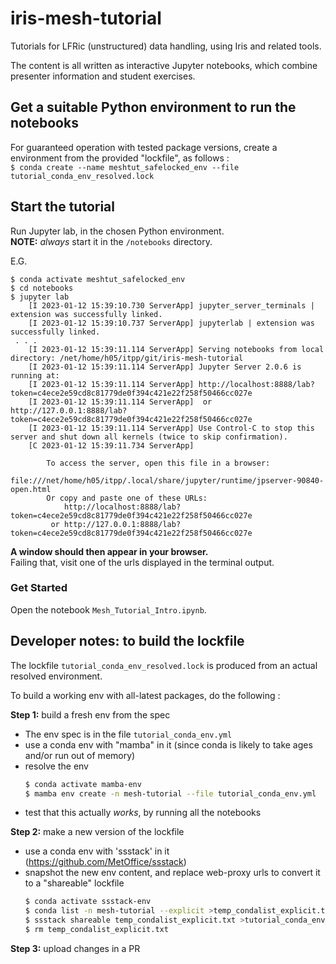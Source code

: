 # iris-mesh-tutorial

Tutorials for LFRic (unstructured) data handling, using Iris and related tools.  

The content is all written as interactive Jupyter notebooks, 
which combine presenter information and student exercises.

## Get a suitable Python environment to run the notebooks

For guaranteed operation with tested package versions, create a environment from the provided "lockfile", as follows :  
`$ conda create --name meshtut_safelocked_env --file tutorial_conda_env_resolved.lock` 


## Start the tutorial
Run Jupyter lab, in the chosen Python environment.  
**NOTE:** _always_ start it in the `/notebooks` directory.

E.G.  
```
$ conda activate meshtut_safelocked_env
$ cd notebooks
$ jupyter lab
    [I 2023-01-12 15:39:10.730 ServerApp] jupyter_server_terminals | extension was successfully linked.
    [I 2023-01-12 15:39:10.737 ServerApp] jupyterlab | extension was successfully linked.
 . . .
    [I 2023-01-12 15:39:11.114 ServerApp] Serving notebooks from local directory: /net/home/h05/itpp/git/iris-mesh-tutorial
    [I 2023-01-12 15:39:11.114 ServerApp] Jupyter Server 2.0.6 is running at:
    [I 2023-01-12 15:39:11.114 ServerApp] http://localhost:8888/lab?token=c4ece2e59cd8c81779de0f394c421e22f258f50466cc027e
    [I 2023-01-12 15:39:11.114 ServerApp]  or http://127.0.0.1:8888/lab?token=c4ece2e59cd8c81779de0f394c421e22f258f50466cc027e
    [I 2023-01-12 15:39:11.114 ServerApp] Use Control-C to stop this server and shut down all kernels (twice to skip confirmation).
    [C 2023-01-12 15:39:11.734 ServerApp] 
        
        To access the server, open this file in a browser:
            file:///net/home/h05/itpp/.local/share/jupyter/runtime/jpserver-90840-open.html
        Or copy and paste one of these URLs:
            http://localhost:8888/lab?token=c4ece2e59cd8c81779de0f394c421e22f258f50466cc027e
         or http://127.0.0.1:8888/lab?token=c4ece2e59cd8c81779de0f394c421e22f258f50466cc027e
```
**A window should then appear in your browser.**  
Failing that, visit one of the urls displayed in the terminal output.

### Get Started
Open the notebook `Mesh_Tutorial_Intro.ipynb`.


## Developer notes: to build the lockfile
The lockfile `tutorial_conda_env_resolved.lock` is produced from an actual resolved environment.

To build a working env with all-latest packages, do the following : 

**Step 1:** build a fresh env from the spec

  * The env spec is in the file `tutorial_conda_env.yml`
  * use a conda env with "mamba" in it (since conda is likely to take ages and/or run out of memory)
  * resolve the env
    ```bash
    $ conda activate mamba-env
    $ mamba env create -n mesh-tutorial --file tutorial_conda_env.yml
    ```
  * test that this actually _works_, by running all the notebooks


**Step 2:** make a new version of the lockfile

  * use a conda env with 'ssstack' in it (https://github.com/MetOffice/ssstack)
  * snapshot the new env content, and replace web-proxy urls to convert it to a "shareable" lockfile  
    ```bash
    $ conda activate ssstack-env
    $ conda list -n mesh-tutorial --explicit >temp_condalist_explicit.txt
    $ ssstack shareable temp_condalist_explicit.txt >tutorial_conda_env_resolved.lock
    $ rm temp_condalist_explicit.txt
    ```


**Step 3:** upload changes in a PR
